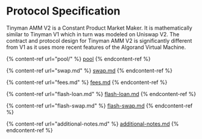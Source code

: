 # Protocol Specification

Tinyman AMM V2 is a Constant Product Market Maker. It is mathematically similar to Tinyman V1 which in turn was modeled on Uniswap V2. The contract and protocol design for Tinyman AMM V2 is significantly different from V1 as it uses more recent features of the Algorand Virtual Machine.



{% content-ref url="pool/" %}
[pool](pool/)
{% endcontent-ref %}

{% content-ref url="swap.md" %}
[swap.md](swap.md)
{% endcontent-ref %}

{% content-ref url="fees.md" %}
[fees.md](fees.md)
{% endcontent-ref %}

{% content-ref url="flash-loan.md" %}
[flash-loan.md](flash-loan.md)
{% endcontent-ref %}

{% content-ref url="flash-swap.md" %}
[flash-swap.md](flash-swap.md)
{% endcontent-ref %}

{% content-ref url="additional-notes.md" %}
[additional-notes.md](additional-notes.md)
{% endcontent-ref %}
